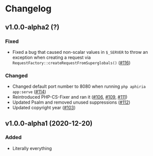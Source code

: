 # Changelog

## v1.0.0-alpha2 (?)

### Fixed

- Fixed a bug that caused non-scalar values in `$_SERVER` to throw an exception when creating a request via `RequestFactory::createRequestFromSuperglobals()` ([#116](https://github.com/aphiria/aphiria/pull/116))

### Changed

- Changed default port number to 8080 when running `php aphiria app:serve` ([#114](https://github.com/aphiria/aphiria/pull/114))
- Reintroduced PHP-CS-Fixer and ran it ([#106](https://github.com/aphiria/aphiria/pull/106), [#109](https://github.com/aphiria/aphiria/pull/109), [#111](https://github.com/aphiria/aphiria/pull/111))
- Updated Psalm and removed unused suppressions ([#112](https://github.com/aphiria/aphiria/pull/112))
- Updated copyright year ([#103](https://github.com/aphiria/aphiria/pull/103))

## v1.0.0-alpha1 (2020-12-20)

### Added

- Literally everything
